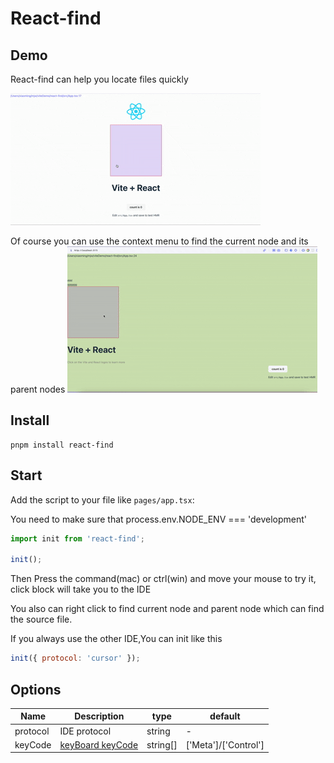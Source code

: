 # React-find

## Demo

React-find can help you locate files quickly

![React-find in action](https://raw.githubusercontent.com/mjw-git/react-find/main/demo.gif)

Of course you can use the context menu to find the current node and its parent nodes
![React-find in action](https://raw.githubusercontent.com/mjw-git/react-find/main/demo2.gif)

## Install

```shell
pnpm install react-find
```

## Start

Add the script to your file like `pages/app.tsx`:

You need to make sure that process.env.NODE_ENV === 'development'

```jsx
import init from 'react-find';

init();
```

Then Press the command(mac) or ctrl(win) and move your mouse to try it, click block will take you to the IDE

You also can right click to find current node and parent node which can find the source file.

If you always use the other IDE,You can init like this

```js
init({ protocol: 'cursor' });
```

## Options

| Name     | Description                                                                                              | type     | default              |
| -------- | -------------------------------------------------------------------------------------------------------- | -------- | -------------------- |
| protocol | IDE protocol                                                                                             | string   | -                    |
| keyCode  | [keyBoard keyCode](https://developer.mozilla.org/zh-CN/docs/Web/API/UI_Events/Keyboard_event_key_values) | string[] | ['Meta']/['Control'] |
